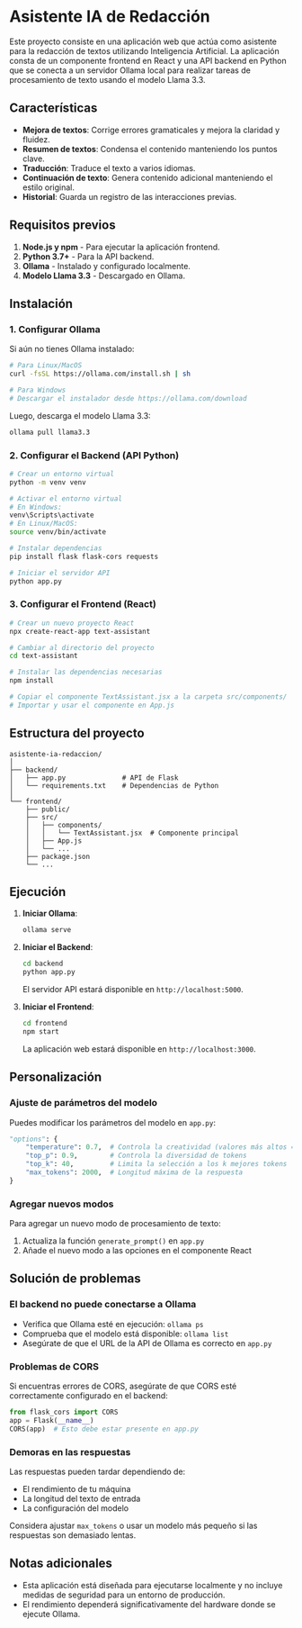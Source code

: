 # Asistente IA de Redacción

Este proyecto consiste en una aplicación web que actúa como asistente para la redacción de textos utilizando Inteligencia Artificial. La aplicación consta de un componente frontend en React y una API backend en Python que se conecta a un servidor Ollama local para realizar tareas de procesamiento de texto usando el modelo Llama 3.3.

## Características

- **Mejora de textos**: Corrige errores gramaticales y mejora la claridad y fluidez.
- **Resumen de textos**: Condensa el contenido manteniendo los puntos clave.
- **Traducción**: Traduce el texto a varios idiomas.
- **Continuación de texto**: Genera contenido adicional manteniendo el estilo original.
- **Historial**: Guarda un registro de las interacciones previas.

## Requisitos previos

1. **Node.js y npm** - Para ejecutar la aplicación frontend.
2. **Python 3.7+** - Para la API backend.
3. **Ollama** - Instalado y configurado localmente.
4. **Modelo Llama 3.3** - Descargado en Ollama.

## Instalación

### 1. Configurar Ollama

Si aún no tienes Ollama instalado:

```bash
# Para Linux/MacOS
curl -fsSL https://ollama.com/install.sh | sh

# Para Windows
# Descargar el instalador desde https://ollama.com/download
```

Luego, descarga el modelo Llama 3.3:

```bash
ollama pull llama3.3
```

### 2. Configurar el Backend (API Python)

```bash
# Crear un entorno virtual
python -m venv venv

# Activar el entorno virtual
# En Windows:
venv\Scripts\activate
# En Linux/MacOS:
source venv/bin/activate

# Instalar dependencias
pip install flask flask-cors requests

# Iniciar el servidor API
python app.py
```

### 3. Configurar el Frontend (React)

```bash
# Crear un nuevo proyecto React
npx create-react-app text-assistant

# Cambiar al directorio del proyecto
cd text-assistant

# Instalar las dependencias necesarias
npm install

# Copiar el componente TextAssistant.jsx a la carpeta src/components/
# Importar y usar el componente en App.js
```

## Estructura del proyecto

```
asistente-ia-redaccion/
│
├── backend/
│   ├── app.py              # API de Flask
│   └── requirements.txt    # Dependencias de Python
│
└── frontend/
    ├── public/
    ├── src/
    │   ├── components/
    │   │   └── TextAssistant.jsx  # Componente principal
    │   ├── App.js
    │   └── ...
    ├── package.json
    └── ...
```

## Ejecución

1. **Iniciar Ollama**:
   ```bash
   ollama serve
   ```

2. **Iniciar el Backend**:
   ```bash
   cd backend
   python app.py
   ```
   El servidor API estará disponible en `http://localhost:5000`.

3. **Iniciar el Frontend**:
   ```bash
   cd frontend
   npm start
   ```
   La aplicación web estará disponible en `http://localhost:3000`.

## Personalización

### Ajuste de parámetros del modelo

Puedes modificar los parámetros del modelo en `app.py`:

```python
"options": {
    "temperature": 0.7,  # Controla la creatividad (valores más altos = más creatividad)
    "top_p": 0.9,        # Controla la diversidad de tokens
    "top_k": 40,         # Limita la selección a los k mejores tokens
    "max_tokens": 2000,  # Longitud máxima de la respuesta
}
```

### Agregar nuevos modos

Para agregar un nuevo modo de procesamiento de texto:

1. Actualiza la función `generate_prompt()` en `app.py`
2. Añade el nuevo modo a las opciones en el componente React

## Solución de problemas

### El backend no puede conectarse a Ollama

- Verifica que Ollama esté en ejecución: `ollama ps`
- Comprueba que el modelo está disponible: `ollama list`
- Asegúrate de que el URL de la API de Ollama es correcto en `app.py`

### Problemas de CORS

Si encuentras errores de CORS, asegúrate de que CORS esté correctamente configurado en el backend:

```python
from flask_cors import CORS
app = Flask(__name__)
CORS(app)  # Esto debe estar presente en app.py
```

### Demoras en las respuestas

Las respuestas pueden tardar dependiendo de:
- El rendimiento de tu máquina
- La longitud del texto de entrada
- La configuración del modelo

Considera ajustar `max_tokens` o usar un modelo más pequeño si las respuestas son demasiado lentas.

## Notas adicionales

- Esta aplicación está diseñada para ejecutarse localmente y no incluye medidas de seguridad para un entorno de producción.
- El rendimiento dependerá significativamente del hardware donde se ejecute Ollama.